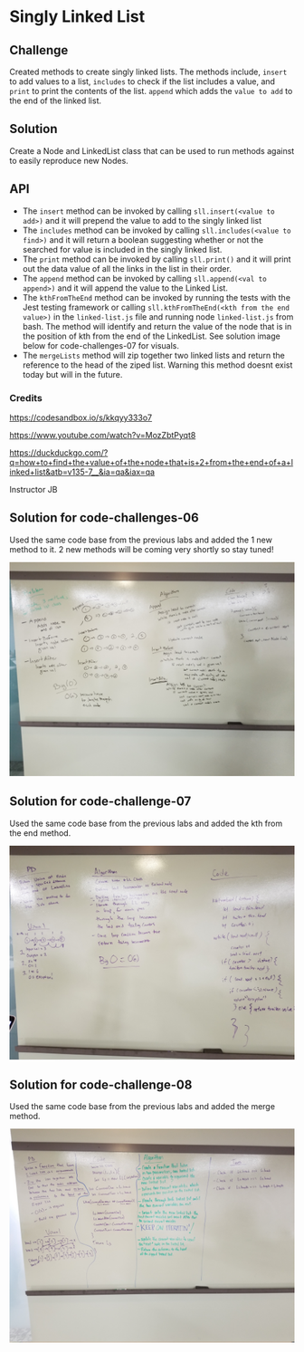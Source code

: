 # Singly Linked List

## Challenge
Created methods to create singly linked lists. The methods include, `insert` to add values to a list, `includes` to check if the list includes a value, and `print` to print the contents of the list. `append` which adds the `value to add` to the end of the linked list.

## Solution 
Create a Node and LinkedList class that can be used to run methods against to easily reproduce new Nodes.

## API
* The `insert` method can be invoked by calling `sll.insert(<value to add>)` and it will prepend the value to add to the singly linked list
* The `includes` method can be invoked by calling `sll.includes(<value to find>)` and it will return a boolean suggesting whether or not the searched for value is included in the singly linked list.
* The `print` method can be invoked by calling `sll.print()` and it will print out the data value of all the links in the list in their order.
* The `append` method can be invoked by calling `sll.append(<val to append>)` and it will append the value to the Linked List.
* The `kthFromTheEnd` method can be invoked by running the tests with the Jest testing framework or calling `sll.kthFromTheEnd(<kth from the end value>)` in the `linked-list.js` file and running node `linked-list.js` from bash. The method will identify and return the value of the node that is in the position of kth from the end of the LinkedList. See solution image below for code-challenges-07 for visuals. 
* The `mergeLists` method will zip together two linked lists and return the reference to the head of the ziped list. Warning this method doesnt exist today but will in the future.

### Credits

https://codesandbox.io/s/kkqyy333o7

https://www.youtube.com/watch?v=MozZbtPyqt8

https://duckduckgo.com/?q=how+to+find+the+value+of+the+node+that+is+2+from+the+end+of+a+linked+list&atb=v135-7__&ia=qa&iax=qa 

Instructor JB


## Solution for code-challenges-06

Used the same code base from the previous labs and added the 1 new method to it. 2 new methods will be coming very shortly so stay tuned!

![Whiteboard](./assets/code-challenges-06.jpg)


## Solution for code-challenge-07

Used the same code base from the previous labs and added the kth from the end method.

![Whiteboard](./assets/code-challenges-07.jpg)


## Solution for code-challenge-08

Used the same code base from the previous labs and added the merge method.

![Whiteboard](./assets/code-challenges-08.jpg)